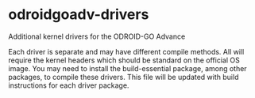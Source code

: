 # odroidgoadv-drivers
Additional kernel drivers for the ODROID-GO Advance

Each driver is separate and may have different compile methods.
All will require the kernel headers which should be standard on the official OS image.
You may need to install the build-essential package, among other packages, to compile these drivers.
This file will be updated with build instructions for each driver package.
